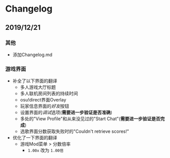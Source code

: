 # Changelog
## 2019/12/21
### 其他
* 添加Changelog.md
### 游戏界面
* 补全了以下界面的翻译
    *   多人游戏大厅标题
    *   多人联机房间列表的持续时间
    *   osu!direct界面Overlay
    *   玩家信息界面的*好友*按钮
    *   设置界面的*调试*选项(**需要进一步验证是否准确**)
    *   多处的"View Profile"和从来没见过的"Start Chat"(**需要进一步验证是否完成**)
    *   选歌界面分数获取失败时的"Couldn't retrieve scores!"
* 优化了一下界面的翻译
    *   游戏Mod菜单 > 分数倍率
        *   `1.00x` 改为 `1.00倍`